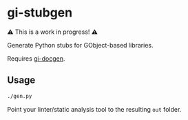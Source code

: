 # gi-stubgen

⚠️ This is a work in progress! ⚠️

Generate Python stubs for GObject-based libraries.

Requires [gi-docgen](https://gitlab.gnome.org/GNOME/gi-docgen).

## Usage

```bash
./gen.py
```

Point your linter/static analysis tool to the resulting `out` folder.
